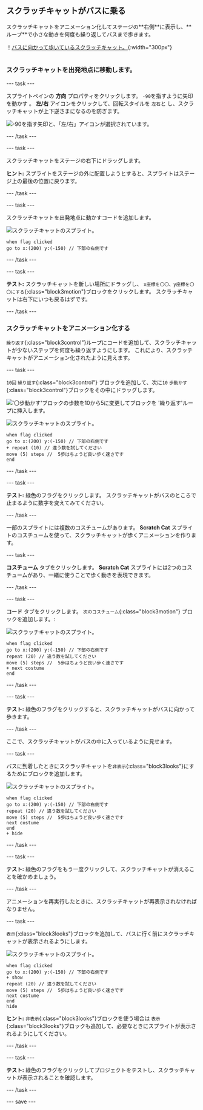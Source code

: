 ## スクラッチキャットがバスに乗る

<div style="display: flex; flex-wrap: wrap">
<div style="flex-basis: 200px; flex-grow: 1; margin-right: 15px;">
スクラッチキャットをアニメーション化してステージの**右側**に表示し、**ループ**で小さな動きを何度も繰り返してバスまで歩きます。 
</div>
<div>

！[バスに向かって歩いているスクラッチキャット。](images/cat-catches-bus.png){:width="300px"}

</div>
</div>

### スクラッチキャットを出発地点に移動します。

--- task ---

スプライトペインの **方向** プロパティをクリックします。 `-90`を指すように矢印を動かす 。 **左/右** アイコンをクリックして、回転スタイルを `左右`と し、スクラッチキャットが上下逆さまになるのを防ぎます。

![-90を指す矢印と、「左/右」アイコンが選択されています。](images/sprite-pane-direction.png)

--- /task ---


--- task ---

スクラッチキャットをステージの右下にドラッグします。

**ヒント:** スプライトをステージの外に配置しようとすると、スプライトはステージ上の最後の位置に戻ります。

--- /task ---

--- task ---

スクラッチキャットを出発地点に動かすコードを追加します。

![スクラッチキャットのスプライト。](images/scratch-cat-sprite.png)

```blocks3
when flag clicked
go to x:(200) y:(-150) // 下部の右側です
```

--- /task ---

--- task ---

**テスト:** スクラッチキャットを新しい場所にドラッグし、 `x座標を〇〇、y座標を〇〇にする`{:class="block3motion"}ブロックをクリックします。 スクラッチキャットは右下にいつも戻るはずです。

--- /task ---

### スクラッチキャットをアニメーション化する

`繰り返す`{:class="block3control"}ループにコードを追加して、スクラッチキャットが少ないステップを何度も繰り返すようにします。 これにより、スクラッチキャットがアニメーション化されたように見えます。

--- task ---

`10回` `繰り返す`{:class="block3control"} ブロックを追加して、次に`10` `歩動かす`{:class="block3control"}ブロックをその中にドラッグします。

!['〇歩動かす'ブロックの歩数を10から5に変更してブロックを '繰り返す'ループに挿入します。](images/block-into-loop.gif)

![スクラッチキャットのスプライト。](images/scratch-cat-sprite.png)

```blocks3
when flag clicked
go to x:(200) y:(-150) // 下部の右側です
+ repeat (10) // 違う数を試してください
move (5) steps //  5歩はちょうど良い歩く速さです
end
```

--- /task ---

--- task ---

**テスト:** 緑色のフラグをクリックします。 スクラッチキャットがバスのところで止まるように数字を変えてみてください。

--- /task ---

一部のスプライトには複数のコスチュームがあります。 **Scratch Cat** スプライトのコスチュームを使って、スクラッチキャットが歩くアニメーションを作ります。

--- task ---

**コスチューム** タブをクリックします。 **Scratch Cat** スプライトには2つのコスチュームがあり、一緒に使うことで歩く動きを表現できます。

--- /task ---

--- task ---

**コード** タブをクリックします。 `次のコスチューム`{:class="block3motion"} ブロックを追加します。:

![スクラッチキャットのスプライト。](images/scratch-cat-sprite.png)

```blocks3
when flag clicked
go to x:(200) y:(-150) // 下部の右側です
repeat (20) // 違う数を試してください
move (5) steps //  5歩はちょうど良い歩く速さです
+ next costume 
end
```
--- /task ---

--- task ---

**テスト:** 緑色のフラグをクリックすると、スクラッチキャットがバスに向かって歩きます。

--- /task ---

ここで、スクラッチキャットがバスの中に入っているように見せます。

--- task ---

バスに到着したときにスクラッチキャットを`非表示`{:class="block3looks"}にするためにブロックを追加します。

![スクラッチキャットのスプライト。](images/scratch-cat-sprite.png)

```blocks3
when flag clicked
go to x:(200) y:(-150) // 下部の右側です
repeat (20) // 違う数を試してください
move (5) steps //  5歩はちょうど良い歩く速さです
next costume 
end
+ hide
```

--- /task ---

--- task ---

**テスト:** 緑色のフラグをもう一度クリックして、スクラッチキャットが消えることを確かめましょう。

--- /task ---

アニメーションを再実行したときに、スクラッチキャットが再表示されなければなりません。

--- task ---

`表示`{:class="block3looks"}ブロックを追加して、バスに行く前にスクラッチキャットが表示されるようにします。

![スクラッチキャットのスプライト。](images/scratch-cat-sprite.png)

```blocks3
when flag clicked
go to x:(200) y:(-150) // 下部の右側です
+ show
repeat (20) // 違う数を試してください
move (5) steps //  5歩はちょうど良い歩く速さです
next costume 
end
hide
```

**ヒント:** `非表示`{:class="block3looks"}ブロックを使う場合は `表示`{:class="block3looks"}ブロックも追加して、必要なときにスプライトが表示されるようにしてください。

--- /task ---

--- task ---

**テスト:** 緑色のフラグをクリックしてプロジェクトをテストし、スクラッチキャットが表示されることを確認します。

--- /task ---

--- save ---
